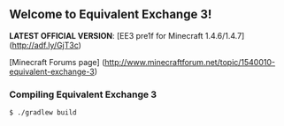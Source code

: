 ## Welcome to Equivalent Exchange 3!
**LATEST OFFICIAL VERSION**:  [EE3 pre1f for Minecraft 1.4.6/1.4.7] (http://adf.ly/GjT3c)

[Minecraft Forums page] (http://www.minecraftforum.net/topic/1540010-equivalent-exchange-3)

### Compiling Equivalent Exchange 3

    $ ./gradlew build
